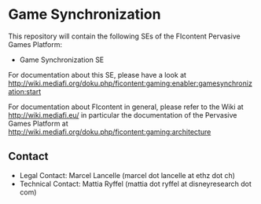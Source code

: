 Game Synchronization
============================================
This repository will contain the following SEs of the FIcontent Pervasive Games Platform:
  * Game Synchronization SE 
  
For documentation about this SE, please have a look at http://wiki.mediafi.org/doku.php/ficontent:gaming:enabler:gamesynchronization:start

For documentation about FIcontent in general, please refer to the Wiki at http://wiki.mediafi.eu/ in particular
the documentation of the Pervasive Games Platform at http://wiki.mediafi.org/doku.php/ficontent:gaming:architecture

Contact
-------

 * Legal Contact: Marcel Lancelle (marcel dot lancelle at ethz dot ch)
 * Technical Contact: Mattia Ryffel (mattia dot ryffel at disneyresearch dot com)
